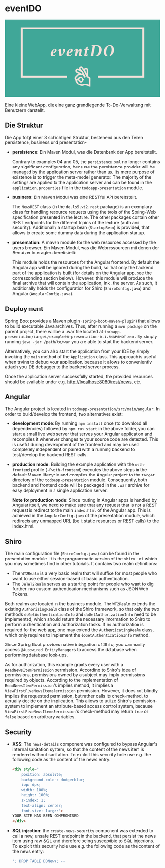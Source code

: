 # eventDO

![Logo](/logo.png "Logo")

Eine kleine WebApp, die eine ganz grundlegende To-Do-Verwaltung mit Benutzern darstellt.


## Die Struktur

Die App folgt einer 3 schichtigen Struktur, bestehend aus den Teilen persistence, business und presentation-

* **persistence**: Ein Maven Modul, was die Datenbank der App bereitstellt.

  Contrary to examples 04 and 05, the `persistence.xml` no longer contains any significant configuration, because the persistence provider will be managed by the application server rather than us.
  Its mere purpose of existence is to trigger the meta-model generator.
  The majority of the settings are applied to the application server and can be found in the `application.properties` file in the `todoapp-presentation` module.


* **business**: Ein Maven Modul was eine RESTful API bereitstellt.

  The `NewsREST` class (in the `de.ls5.wt2.rest` package) is an exemplary class for handling resource requests using the tools of the Spring-Web specification presented in the lecture.
  The other packages contain other REST endpoints for the different topics of the lecture (auth and security).
  Additionally a startup bean (`StartupBean`) is provided, that allows to create some dummy data during the application startup.


* **presentation**: A maven module for the web resources accessed by the users browser. Ein Maven Modul, was die Webressourcen mit denen der Benutzer interagiert bereitstellt:

  This module holds the resources for the Angular frontend.
  By default the Angular app will be ignored during the build, so that only the backend part of the application is built (for details on the Angular app, see the corresponding section below).
  However, this module will produce the final archive that will contain the application, inkl. the server.
  As such, it additionally holds the configuration for Shiro (`ShiroConfig.java`) and Angular (`AngularConfig.java`).


## Deployment


Spring Boot provides a Maven plugin (`spring-boot-maven-plugin`) that allows to build executable Java archives.
Thus, after running a `mvn package` on the parent project, there will be a .war file located at `todoapp-presentation/target/example06-presentation-0.1.SNAPSHOT.war`.
By simply running `java -jar /path/to/war` you are able to start the backend server.

Alternatively, you can also start the application from your IDE by simply invoking the `main` method of the `Application` class. This approach is useful when trying to debug your application, because it allows to conveniently attach you IDE debugger to the backend server process.


Once the application server successfully started, the provided resources should be available under e.g. [http://localhost:8080/rest/news](http://localhost:8080/rest/news), etc.


## Angular


The Angular project is located in `todoapp-presentation/src/main/angular`.
In order to build/develop the frontend, two alternatives exist:

* **development mode**:
  By running `npm install` once (to download all dependencies) followed by `npm run start` in the above folder, you can start a small live web server that serves your Angular application and recompiles it whenever changes to your source code are detected.
  This is useful during development of the frontend and may be used completely independent or paired with a running backend to test/develop the backend REST calls.

* **production mode**:
  Building the example application with the `with-frontend` profile (`-Pwith-frontend`) executes the above steps in the default Maven lifecycle and compiles the Angular project to the `target` directory of the `todoapp-presentation` module.
  Consequently, both backend and frontend code will be packaged in the `.war` archive for easy deployment in a single application server.

  **Note for production mode**: Since routing in Angular apps is handled by Angular itself, we need to make sure that any request that is not a REST request is redirect to the main `index.html` of the Angular app.
  This is achieved in the `AngularConfig.java` of the presentation module, which redirects any unmapped URL (be it static resources or REST calls) to the index.html.


## Shiro


The main configuration file (`ShiroConfig.java`) can be found in the presentation module. It is the programmatic version of the `shiro.ini` which you may sometimes find in other tutorials.
It contains two realm definitions:

* The `WT2Realm` is a very basic realm that will suffice for most people who want to use either session-based of basic authentication.
* The `JWTWT2Realm` serves as a starting point for people who want to dig further into custom authentication mechanisms such as JSON Web Tokens.

Both realms are located in the business module.
The `WT2Realm` extends the existing `AuthorizingRealm` class of the Shiro framework, so that only the two methods `doGetAuthenticationInfo` and `doGetAuthorizationInfo` need to be implemented, which should return the necessary information to Shiro to perform authentication and authorization tasks.
If no authorization is required for the web app, one may extend the `AuthenticatingRealm` class, which only requires to implement the `doGetAuthenticationInfo` method.

Since Spring Boot provides native integration of Shiro, you can easily access `@Autowired EntityManager`s to access the database when performing database look-ups.

As for authorization, this example grants every user with a `ReadNewsItemPermission` permission.
According to Shiro's idea of permissions, permissions owned by a subject may imply permissions required by objects.
According to the implementation of `ReadNewsItemPermission`'s implies method, it implies a `ViewFirstFiveNewsItemsPermission` permission.
However, it does not blindly implies the requested permission, but rather calls its check-method, to actually decide on the implication.
This allows to utilize Shiro's permission-system to implement an attribute-based access control system, because `ViewFirstFiveNewsItemsPermission`'s check-method may return `true` or `false` based on arbitrary variables.


## Security

* **XSS**: The `news-details` component was configured to bypass Angular's internal sanitation system, so that the content of the news item is rendered without sanitation.
  To exploit this security hole use e.g. the following code as the content of the news entry:
  ```html
  <div style="
      position: absolute;
      background-color: dodgerblue;
      top: 0px;
      width: 100%;
      height: 100%;
      z-index: 1;
      text-align: center;
      font-size: large;">
  YOUR SITE HAS BEEN COMPROMISED
  </div>
  ```

* **SQL injection**: the `create-news-security` component was extended to call a new, unsafe REST endpoint in the backend, that persist the news item using raw SQL and therefore being susceptible to SQL injections.
  To exploit this security hole use e.g. the following code as the content of the news entry:
  ```sql
  '; DROP TABLE DBNews; --
  ```
